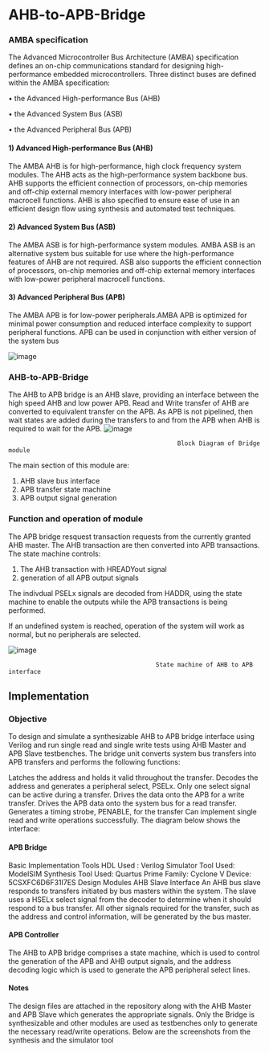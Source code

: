 # AHB-to-APB-Bridge

### AMBA specification
The Advanced Microcontroller Bus Architecture (AMBA) specification defines an on-chip communications standard for designing high-performance embedded 
microcontrollers. 
Three distinct buses are defined within the AMBA specification:

• the Advanced High-performance Bus (AHB)

• the Advanced System Bus (ASB)

• the Advanced Peripheral Bus (APB)


#### 1) Advanced High-performance Bus (AHB)
The AMBA AHB is for high-performance, high clock frequency system modules. The AHB acts as the high-performance system backbone bus. AHB supports the 
efficient connection of processors, on-chip memories and off-chip external memory interfaces with low-power peripheral macrocell functions. AHB is also specified to ensure ease of use in an efficient design flow using synthesis and automated test 
techniques.

#### 2) Advanced System Bus (ASB)
The AMBA ASB is for high-performance system modules.
AMBA ASB is an alternative system bus suitable for use where the high-performance 
features of AHB are not required. ASB also supports the efficient connection of 
processors, on-chip memories and off-chip external memory interfaces with low-power 
peripheral macrocell functions. 

#### 3) Advanced Peripheral Bus (APB)
The AMBA APB is for low-power peripherals.AMBA APB is optimized for minimal power consumption and reduced interface 
complexity to support peripheral functions. APB can be used in conjunction with either version of the system bus

![image](https://github.com/shikhargovil/AHB-to-APB-Bridge/assets/78219141/89c8920e-fe85-4f9a-92b9-207f3dc63766)


### AHB-to-APB-Bridge
The AHB to APB bridge is an AHB slave, providing an interface between the high speed AHB and low power APB. Read and Write transfer of AHB are converted to equivalent transfer on the APB. As APB is not pipelined, then wait states are added during the transfers to and from the APB when AHB is required to wait for the APB.
![image](https://github.com/shikhargovil/AHB-to-APB-Bridge/assets/78219141/67ac5241-fe88-41f4-8a89-9f6ad0255eec)
                                              
                                                   Block Diagram of Bridge module


The main section of this module are:
1) AHB slave bus interface
2) APB transfer state machine    
3) APB output signal generation

### Function and operation of module
The APB bridge resquest transaction requests from the currently granted AHB master. The  AHB transaction are then converted into APB transactions. The state machine controls: 
1) The AHB  transaction with HREADYout signal
2) generation  of all APB output  signals

The indivdual PSELx signals are decoded from HADDR, using the state machine to enable the outputs while the APB transactions is being performed.

If an undefined system is reached, operation of the system will work as normal, but no peripherals are selected.

![image](https://github.com/shikhargovil/AHB-to-APB-Bridge/assets/78219141/db6e415d-3d88-4ecb-a429-8ad25cf0c82f)

                                             State machine of AHB to APB  interface 



## Implementation
### Objective
To design and simulate a synthesizable AHB to APB bridge interface using Verilog and run single read and single write tests using AHB Master and APB Slave testbenches. The bridge unit converts system bus transfers into APB transfers and performs the following functions:

Latches the address and holds it valid throughout the transfer.
Decodes the address and generates a peripheral select, PSELx. Only one select signal can be active during a transfer.
Drives the data onto the APB for a write transfer.
Drives the APB data onto the system bus for a read transfer.
Generates a timing strobe, PENABLE, for the transfer
Can implement single read and write operations successfully.
The diagram below shows the interface:

#### APB Bridge

Basic Implementation Tools
HDL Used : Verilog
Simulator Tool Used: ModelSIM
Synthesis Tool Used: Quartus Prime
Family: Cyclone V
Device: 5CSXFC6D6F31I7ES
Design Modules
AHB Slave Interface
An AHB bus slave responds to transfers initiated by bus masters within the system. The slave uses a HSELx select signal from the decoder to determine when it should respond to a bus transfer. All other signals required for the transfer, such as the address and control information, will be generated by the bus master.

#### APB Controller
The AHB to APB bridge comprises a state machine, which is used to control the generation of the APB and AHB output signals, and the address decoding logic which is used to generate the APB peripheral select lines.

####  Notes
The design files are attached in the repository along with the AHB Master and APB Slave which generates the appropriate signals. Only the Bridge is synthesizable and other modules are used as testbenches only to generate the necessary read/write operations. Below are the screenshots from the synthesis and the simulator tool
